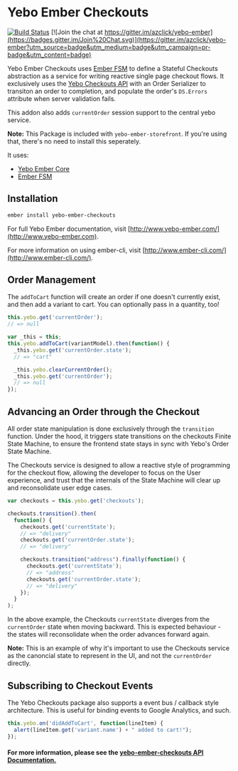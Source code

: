 # Yebo Ember Checkouts

[![Build Status](https://travis-ci.org/azclick/yebo-ember.svg?branch=master)](https://travis-ci.org/azclick/yebo-ember)
[![Join the chat at https://gitter.im/azclick/yebo-ember](https://badges.gitter.im/Join%20Chat.svg)](https://gitter.im/azclick/yebo-ember?utm_source=badge&utm_medium=badge&utm_campaign=pr-badge&utm_content=badge)

Yebo Ember Checkouts uses [Ember FSM]()
to define a Stateful Checkouts abstraction as a service for writing reactive
single page checkout flows.  It exclusively uses the [Yebo Checkouts API]()
with an Order Serializer to transiton an order to completion, and populate the
order's `DS.Errors` attribute when server validation fails.

This addon also adds `currentOrder` session support to the central yebo service.

**Note:** This Package is included with `yebo-ember-storefront`.  If you're
using that, there's no need to install this seperately.

It uses:
* [Yebo Ember Core](http://www.yebo-ember.com/core/index.html)
* [Ember FSM](https://github.com/heycarsten/ember-fsm)

## Installation

```bash
ember install yebo-ember-checkouts
```

For full Yebo Ember documentation, visit [http://www.yebo-ember.com/](http://www.yebo-ember.com).

For more information on using ember-cli, visit [http://www.ember-cli.com/](http://www.ember-cli.com/).

## Order Management

The `addToCart` function will create an order if one doesn't currently exist,
and then add a variant to cart.  You can optionally pass in a quantity, too!

```javascript
this.yebo.get('currentOrder');
// => null

var _this = this;
this.yebo.addToCart(variantModel).then(function() {
  _this.yebo.get('currentOrder.state');
  // => "cart"

  _this.yebo.clearCurrentOrder();
  _this.yebo.get('currentOrder');
  // => null
});
```

## Advancing an Order through the Checkout

All order state manipulation is done exclusively through the `transition`
function.  Under the hood, it triggers state transitions on the checkouts Finite
State Machine, to ensure the frontend state stays in sync with Yebo's Order
State Machine.

The Checkouts service is designed to allow a reactive style of programming for
the checkout flow, allowing the developer to focus on the User experience, and
trust that the internals of the State Machine will clear up and reconsolidate
user edge cases.

```javascript
var checkouts = this.yebo.get('checkouts');

checkouts.transition().then(
  function() {
    checkouts.get('currentState');
    // => "delivery"
    checkouts.get('currentOrder.state');
    // => "delivery"

    checkouts.transition("address").finally(function() {
      checkouts.get('currentState');
      // => "address"
      checkouts.get('currentOrder.state');
      // => "delivery"
    });
  }
);
```

In the above example, the Checkouts `currentState` diverges from the
`currentOrder` state when moving backward.  This is expected behaviour - the
states will reconsolidate when the order advances forward again.

**Note:** This is an example of why it's important to use the Checkouts service
as the canoncial state to represent in the UI, and not the `currentOrder`
directly.

## Subscribing to Checkout Events

The Yebo Checkouts package also supports a event bus / callback style
architecture.  This is useful for binding events to Google Analytics, and such.

```javascript
this.yebo.on('didAddToCart', function(lineItem) {
  alert(lineItem.get('variant.name') + " added to cart!");
});
```

#### **For more information, please see the [yebo-ember-checkouts API Documentation.](http://www.yebo-ember.com/checkouts/index.html)**
